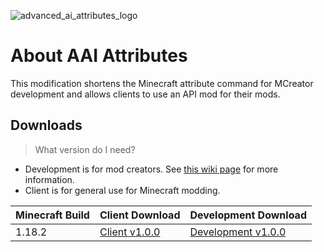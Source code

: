 ![advanced_ai_attributes_logo](https://user-images.githubusercontent.com/47284617/196795816-1bc32f11-f006-431b-af0d-1792fa49e81f.png)

# About AAI Attributes
This modification shortens the Minecraft attribute command for MCreator development and allows clients to use an API mod for their mods.

## Downloads
> What version do I need?
* Development is for mod creators. See [this wiki page]() for more information.
* Client is for general use for Minecraft modding.

| Minecraft Build | Client Download | Development Download |
| --- | --- | --- |
| 1.18.2 | [Client v1.0.0]() | [Development v1.0.0]() |
